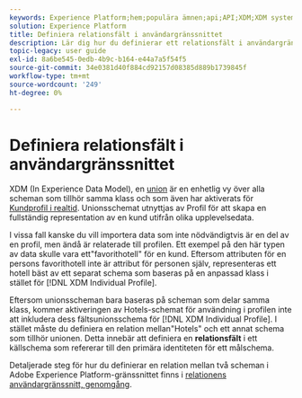 ```yaml
---
keywords: Experience Platform;hem;populära ämnen;api;API;XDM;XDM system;experience data model;data model;ui;workspace;relationship;field;
solution: Experience Platform
title: Definiera relationsfält i användargränssnittet
description: Lär dig hur du definierar ett relationsfält i användargränssnittet i Experience Platform.
topic-legacy: user guide
exl-id: 8a6be545-0edb-4b9c-b164-e44a7a5f54f5
source-git-commit: 34e0381d40f884cd92157d08385d889b1739845f
workflow-type: tm+mt
source-wordcount: '249'
ht-degree: 0%

---
```


# Definiera relationsfält i användargränssnittet

XDM (In Experience Data Model), en [union](../../schema/composition.md#union) är en enhetlig vy över alla scheman som tillhör samma klass och som även har aktiverats för [Kundprofil i realtid](../../../profile/home.md). Unionsschemat utnyttjas av Profil för att skapa en fullständig representation av en kund utifrån olika upplevelsedata.

I vissa fall kanske du vill importera data som inte nödvändigtvis är en del av en profil, men ändå är relaterade till profilen. Ett exempel på den här typen av data skulle vara ett&quot;favorithotell&quot; för en kund. Eftersom attributen för en persons favorithotell inte är attribut för personen själv, representeras ett hotell bäst av ett separat schema som baseras på en anpassad klass i stället för [!DNL XDM Individual Profile].

Eftersom unionsscheman bara baseras på scheman som delar samma klass, kommer aktiveringen av Hotels-schemat för användning i profilen inte att inkludera dess fältsunionsschema för [!DNL XDM Individual Profile]. I stället måste du definiera en relation mellan&quot;Hotels&quot; och ett annat schema som tillhör unionen. Detta innebär att definiera en **relationsfält** i ett källschema som refererar till den primära identiteten för ett målschema.

Detaljerade steg för hur du definierar en relation mellan två scheman i Adobe Experience Platform-gränssnittet finns i [relationens användargränssnitt, genomgång](../../tutorials/relationship-ui.md).
